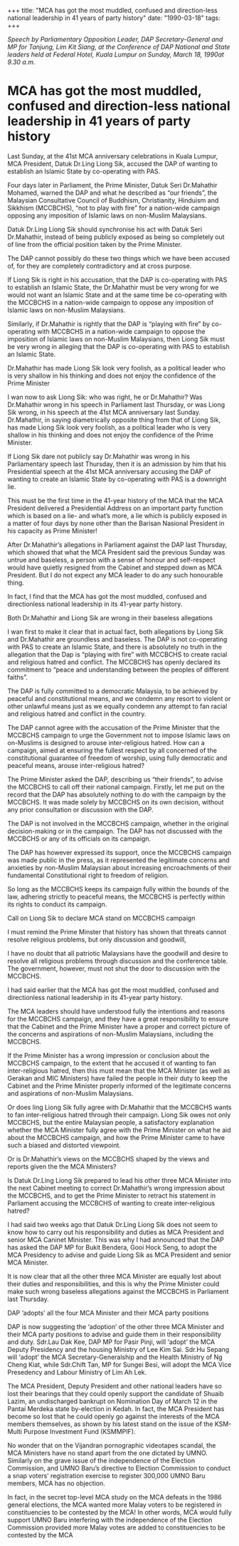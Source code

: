 +++ 
title: "MCA has got the most muddled, confused and direction-less national leadership in 41 years of party history"
date: "1990-03-18"
tags:
+++

_Speech by Parliamentary Opposition Leader, DAP Secretary-General and MP for Tanjung, Lim Kit Siang, at the Conference of DAP National and State leaders held at Federal Hotel, Kuala Lumpur on Sunday, March 18, 1990at 9.30 a.m._

# MCA has got the most muddled, confused and direction-less national leadership in 41 years of party history
Last Sunday, at the 41st MCA anniversary celebrations in Kuala Lumpur, MCA President, Datuk Dr.Ling Liong Sik, accused the DAP of wanting to establish an Islamic State by co-operating with PAS.

Four days later in Parliament, the Prime Minister, Datuk Seri Dr.Mahathir Mohamed, warned the DAP and what he described as “our friends”, the Malaysian Consultative Council of Buddhism, Christianity, Hinduism and Sikkhism (MCCBCHS), “not to play with fire” for a nation-wide campaign opposing any imposition of Islamic laws on non-Muslim Malaysians.</u>

Datuk Dr.Ling Liong Sik should synchronise his act with Datuk Seri Dr.Mahathir, instead of being publicly exposed as being so completely out of line from the official position taken by the Prime Minister.

The DAP cannot possibly do these two things which we have been accused of, for they are completely contradictory and at cross purpose.

If Liong Sik is right in his accusation, that the DAP is co-operating with PAS to establish an Islamic State, the Dr.Mahathir must be very wrong for we would not want an Islamic State and at the same time be co-operating with the MCCBCHS in a nation-wide campaign to oppose any imposition of Islamic laws on non-Muslim Malaysians.

Similarly, if Dr.Mahathir is rightly that the DAP is “playing with fire” by co-operating with MCCBCHS in a nation-wide campaign to oppose the imposition of Islamic laws on non-Muslim Malaysians, then Liong Sik must be very wrong in alleging that the DAP is co-operating with PAS to establish an Islamic State.

Dr.Mahathir has made Liong Sik look very foolish, as a political leader who is very shallow in his thinking and does not enjoy the confidence of the Prime Minister 

I wan now to ask Liong Sik: who was right, he or Dr.Mahathir? Was Dr.Mahathir wrong in his speech in Parliament last Thursday, or was Liong Sik wrong, in his speech at the 41st MCA anniversary last Sunday. Dr.Mahathir, in saying diametrically opposite thing from that of Liong Sik, has made Liong Sik look very foolish, as a political leader who is very shallow in his thinking and does not enjoy the confidence of the Prime Minister.

If Liong Sik dare not publicly say Dr.Mahathir was wrong in his Parliamentary speech last Thursday, then it is an admission by him that his Presidential speech at the 41st MCA anniversary accusing the DAP of wanting to create an Islamic State by co-operating with PAS is a downright lie.

This must be the first time in the 41-year history of the MCA that the MCA President delivered a Presidential Address on an important party function which is based on a lie- and what’s more, a lie which is publicly exposed in a matter of four days by none other than the 
Barisan Nasional President in his capacity as Prime Minister!

After Dr.Mahathir’s allegations in Parliament against the DAP last Thursday, which showed that what the MCA President said the previous Sunday was untrue and baseless, a person with a sense of honour and self-respect would have quietly resigned from the Cabinet and stepped down as MCA President. But I do not expect any MCA leader to do any such honourable thing.

In fact, I find that the MCA has got the most muddled, confused and directionless national leadership in its 41-year party history.

Both Dr.Mahathir and Liong Sik are wrong in their baseless allegations

I wan first to make it clear that in actual fact, both allegations by Liong Sik and Dr.Mahathir are groundless and baseless. The DAP is not co-operating with PAS to create an Islamic State, and there is absolutely no truth in the allegation that the Dap is “playing with fire” with MCCBCHS to create racial and religious hatred and conflict. The MCCBCHS has openly declared its commitment to “peace and understanding between the peoples of different faiths”.

The DAP is fully committed to a democratic Malaysia, to be achieved by peaceful and constitutional means, and we condemn any resort to violent or other unlawful means just as we equally condemn any attempt to fan racial and religious hatred and conflict in the country.

The DAP cannot agree with the accusation of the Prime Minister that the MCCBCHS campaign to urge the Government not to impose Islamic laws on on-Muslims is designed to arouse inter-religious hatred. How can a campaign, aimed at ensuring the fullest respect by all concerned of the constitutional guarantee of freedom of worship, using fully democratic and peaceful means, arouse inter-religious hatred?

The Prime Minister asked the DAP, describing us “their friends”, to advise the MCCBCHS to call off their national campaign. Firstly, let me put on the record that the DAP has absolutely nothing to do with the campaign by the MCCBCHS. It was made solely by MCCBCHS on its own decision, without any prior consultation or discussion with the DAP.

The DAP is not involved in the MCCBCHS campaign, whether in the original decision-making or in the campaign. The DAP has not discussed with the MCCBCHS or any of its officials on its campaign.

The DAP has however expressed its support, once the MCCBCHS campaign was made public in the press, as it represented the legitimate concerns and anxieties by non-Muslim Malaysian about increasing encroachments of their fundamental Constitutional right to freedom of religion.

So long as the MCCBCHS keeps its campaign fully within the bounds of the law, adhering strictly to peaceful means, the MCCBCHS is perfectly within its rights to conduct its campaign.

Call on Liong Sik to declare MCA stand on MCCBCHS campaign

I must remind the Prime Minster that history has shown that threats cannot resolve religious problems, but only discussion and goodwill, 

I have no doubt that all patriotic Malaysians have the goodwill and desire to resolve all religious problems through discussion and the conference table. The government, however, must not shut the door to discussion with the MCCBCHS.

I had said earlier that the MCA has got the most muddled, confused and directionless national leadership in its 41-year party history.

The MCA leaders should have understood fully the intentions and reasons for the MCCBCHS campaign, and they have a great responsibility to ensure that the Cabinet and the Prime Minister have a proper and correct picture of the concerns and aspirations of non-Muslim Malaysians, including the MCCBCHS.

If the Prime Minister has a wrong impression or conclusion about the MCCBCHS campaign, to the extent that he accused it of wanting to fan inter-religious hatred, then this must mean that the MCA Minister (as well as Gerakan and MIC Ministers) have failed the people in their duty to keep the Cabinet and the Prime Minister properly informed of the legitimate concerns and aspirations of non-Muslim Malaysians.

Or does ling Liong Sik fully agree with Dr.Mahathir that the MCCBCHS wants to fan inter-religious hatred through their campaign. Liong Sik owes not only MCCBCHS, but the entire Malaysian people, a satisfactory explanation whether the MCA Minister fully agree with the Prime Minister on what he aid about the MCCBCHS campaign, and how the Prime Minister came to have such a biased and distorted viewpoint.

Or is Dr.Mahathir’s views on the MCCBCHS shaped by the views and reports given the the MCA Ministers?

Is Datuk Dr.Ling Liong Sik prepared to lead his other three MCA Minister into the next Cabinet meeting to correct Dr.Mahathir’s wrong impression about the MCCBCHS, and to get the Prime Minister to retract his statement in Parliament accusing the MCCBCHS of wanting to create inter-religious hatred?

I had said two weeks ago that Datuk Dr.Ling Liong Sik does not seem to know how to carry out his responsibility and duties as MCA President and senior MCA Caninet Minister. This was why I had announced that the DAP has asked the DAP MP for Bukit Bendera, Gooi Hock Seng, to adopt the MCA Presidency to advise and guide Liong Sik as MCA President and senior MCA Minister.

It is now clear that all the other three MCA Minister are equally lost about their duties and responsibilities, and this is why the Prime Minister could make such wrong baseless allegations against the MCCBCHS in Parliament last Thursday.

DAP ‘adopts’ all the four MCA Minister and their MCA party positions

DAP is now suggesting the ‘adoption’ of the other three MCA Minister and their MCA party positions to advise and guide them in their responsibility and duty. Sdr.Lau Dak Kee, DAP MP for Pasir Pinji, will ‘adopt’ the MCA Deputy Presidency and the housing Ministry of Lee Kim Sai. Sdr.Hu Sepang will ‘adopt’ the MCA Secretary-Generalship and the Health Ministry of Ng Cheng Kiat, while Sdr.Chift Tan, MP for Sungei Besi, will adopt the MCA Vice Presedency and Labour Ministry of Lim Ah Lek.

The MCA President, Deputy President and other national leaders have so lost their bearings that they could openly support the candidate of Shuaib Lazim, an undischarged bankrupt on Nomination Day of March 12 in the Pantai Merdeka state by-election in Kedah.
In fact, the MCA President has become so lost that he could openly go against the interests of the MCA members themselves, as shown by his latest stand on the issue of the KSM-Multi Purpose Investment Fund (KSMMPIF).

No wonder that on the Vijandran pornographic videotapes scandal, the MCA Ministers have no stand apart from the one dictated by UMNO. Similarly on the grave issue of the independence of the Election Commission, and UMNO Baru’s directive to Election Commission to conduct a snap voters’ registration exercise to register 300,000 UMNO Baru members, MCA has no objection.

In fact, in the secret top-level MCA study on the MCA defeats in the 1986 general elections, the MCA wanted more Malay voters to be registered in constituencies to be contested by the MCA! In other words, MCA would fully support UMNO Baru interfering with the independence of the Election Commission provided more Malay votes are added to constituencies to be contested by the MCA
 
